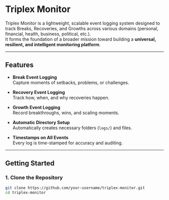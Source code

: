 # Triplex Monitor

Triplex Monitor is a lightweight, scalable event logging system designed to track Breaks, Recoveries, and Growths across various domains (personal, financial, health, business, political, etc.).  
It forms the foundation of a broader mission toward building a **universal, resilient, and intelligent monitoring platform**.

---

## Features

- **Break Event Logging**  
  Capture moments of setbacks, problems, or challenges.

- **Recovery Event Logging**  
  Track how, when, and why recoveries happen.

- **Growth Event Logging**  
  Record breakthroughs, wins, and scaling moments.

- **Automatic Directory Setup**  
  Automatically creates necessary folders (`logs/`) and files.

- **Timestamps on All Events**  
  Every log is time-stamped for accuracy and auditing.

---

## Getting Started

### 1. Clone the Repository
```bash
git clone https://github.com/your-username/triplex-monitor.git
cd triplex-monitor

